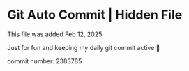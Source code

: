 # Git Auto Commit | Hidden File

This file was added Feb 12, 2025

Just for fun and keeping my daily git commit active 🤪

commit number: 2383785
